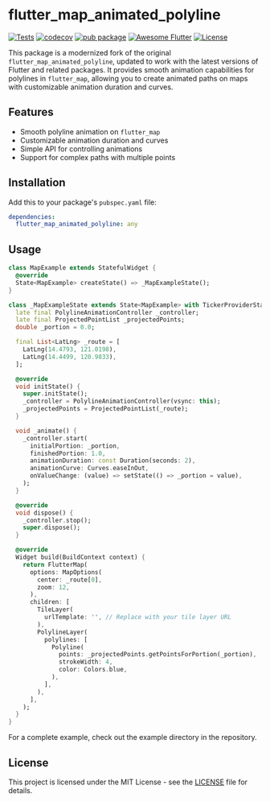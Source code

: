 # flutter_map_animated_polyline

[![Tests](https://github.com/sunenvidiado-nx/flutter-map-animated-polyline/actions/workflows/test.yaml/badge.svg)](https://github.com/sunenvidiado-nx/flutter-map-animated-polyline/actions/workflows/test.yaml)
[![codecov](https://codecov.io/github/sunenvidiado-nx/flutter-map-animated-polyline/graph/badge.svg?token=5L9ZEZX78E)](https://codecov.io/github/sunenvidiado-nx/flutter-map-animated-polyline)
[![pub package](https://img.shields.io/pub/v/flutter_map_animated_polyline.svg?color=blue)](https://pub.dev/packages/flutter_map_animated_polyline)
[![Awesome Flutter](https://img.shields.io/badge/Awesome-Flutter-52bdeb.svg?longCache=true)](https://github.com/Solido/awesome-flutter)
[![License](https://img.shields.io/badge/license-MIT-blue.svg)](https://raw.githubusercontent.com/sunenvidiado-nx/very-simple-state-manager/main/LICENSE)

This package is a modernized fork of the original `flutter_map_animated_polyline`, updated to work with the latest versions of Flutter and related packages. It provides smooth animation capabilities for polylines in `flutter_map`, allowing you to create animated paths on maps with customizable animation duration and curves.

## Features

- Smooth polyline animation on `flutter_map`
- Customizable animation duration and curves
- Simple API for controlling animations
- Support for complex paths with multiple points

## Installation

Add this to your package's `pubspec.yaml` file:

```yaml
dependencies:
  flutter_map_animated_polyline: any
```

## Usage

```dart
class MapExample extends StatefulWidget {
  @override
  State<MapExample> createState() => _MapExampleState();
}

class _MapExampleState extends State<MapExample> with TickerProviderStateMixin {
  late final PolylineAnimationController _controller;
  late final ProjectedPointList _projectedPoints;
  double _portion = 0.0;

  final List<LatLng> _route = [
    LatLng(14.4793, 121.0198),
    LatLng(14.4499, 120.9833),
  ];

  @override
  void initState() {
    super.initState();
    _controller = PolylineAnimationController(vsync: this);
    _projectedPoints = ProjectedPointList(_route);
  }

  void _animate() {
    _controller.start(
      initialPortion: _portion,
      finishedPortion: 1.0,
      animationDuration: const Duration(seconds: 2),
      animationCurve: Curves.easeInOut,
      onValueChange: (value) => setState(() => _portion = value),
    );
  }

  @override
  void dispose() {
    _controller.stop();
    super.dispose();
  }

  @override
  Widget build(BuildContext context) {
    return FlutterMap(
      options: MapOptions(
        center: _route[0],
        zoom: 12,
      ),
      children: [
        TileLayer(
          urlTemplate: '', // Replace with your tile layer URL
        ),
        PolylineLayer(
          polylines: [
            Polyline(
              points: _projectedPoints.getPointsForPortion(_portion),
              strokeWidth: 4,
              color: Colors.blue,
            ),
          ],
        ),
      ],
    );
  }
}
```

For a complete example, check out the example directory in the repository.

## License

This project is licensed under the MIT License - see the [LICENSE](LICENSE) file for details.
